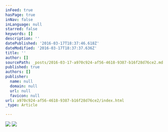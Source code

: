 ```yaml
---
inFeed: true
hasPage: true
inNav: false
inLanguage: null
starred: false
keywords: []
description: ''
datePublished: '2016-03-17T18:37:46.618Z'
dateModified: '2016-03-17T18:37:37.636Z'
title: ''
author: []
sourcePath: _posts/2016-03-17-a970c924-af56-4618-9387-b16f28d76ce2.md
published: true
authors: []
publisher:
  name: null
  domain: null
  url: null
  favicon: null
url: a970c924-af56-4618-9387-b16f28d76ce2/index.html
_type: Article

---
```

![](https://the-grid-user-content.s3-us-west-2.amazonaws.com/c216fc9c-393f-497a-b984-4602cf9702f2.jpg)
![](https://the-grid-user-content.s3-us-west-2.amazonaws.com/4f9b5c8a-4b99-48bc-ae73-eab165f4cef9.jpg)